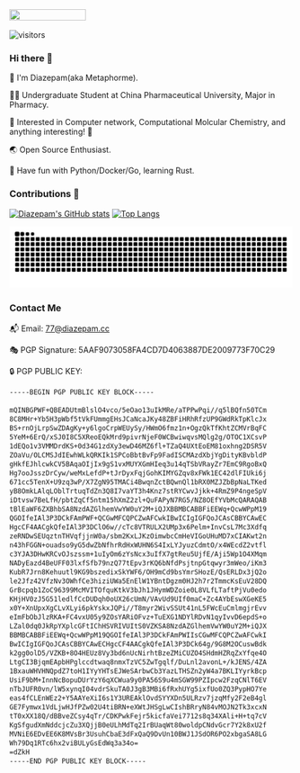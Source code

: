 <img src="https://user-images.githubusercontent.com/102651183/215258479-3d31628b-a39c-4c2c-9c67-a0895c885f63.png" width=52% height=52%>

![visitors](https://visitor-badge.laobi.icu/badge?page_id=metaphorme.metaphorme)

### Hi there 👋

🥷 I'm Diazepam(aka Metaphorme).

👨‍🎓 Undergraduate Student at China Pharmaceutical University, Major in Pharmacy.

🧪 Interested in Computer network, Computational Molcular Chemistry, and anything interesting! 🤩

🌏 Open Source Enthusiast.

🌱 Have fun with Python/Docker/Go, learning Rust.

### Contributions 🦾

[![Diazepam's GitHub stats](https://github-readme-stats.vercel.app/api?username=metaphorme&show_icons=true&theme=merko)](https://github.com/anuraghazra/github-readme-stats)
[![Top Langs](https://github-readme-stats.vercel.app/api/top-langs/?username=metaphorme&exclude_repo=metaphorme.github.io&layout=compact&theme=merko)](https://github.com/anuraghazra/github-readme-stats)

![Snake](https://raw.githubusercontent.com/metaphorme/metaphorme/release/dist/github-snake-dark.svg#gh-dark-mode-only)

### Contact Me

📬 Email: 77@diazepam.cc

🎭 PGP Signature: 5AAF9073058FA4CD7D4063887DE2009773F70C29

🔒 PGP PUBLIC KEY:

```
-----BEGIN PGP PUBLIC KEY BLOCK-----

mQINBGPWF+QBEADUtmBlslO4vco/5eOao13uIkMRe/aTPPwPqi//q5lBQfn50TCm
8C8MHr+Yb5H3pWbf5tVkFUmmgEHsJCaNcaJKy48ZBFiHRhRfzUP9GWdRkTpKlcJx
BS+rnOjLrpSwZDAgKy+y6lgoCrpWEUySy/HWmO6fmz1n+OgzQkTfKhtZCMVrBqFC
5YeM+6ErQ/xSJ0I8C5XReoEQkMrd9pivrNjeF0WCBwiwqvsMQlg2g/OTOC1XCsvP
1dEQo1v3VMMDrdKS+0d34G1zdXy3ewD46MZ6fl+TZaQ4UXtEoEM81oxhng2DSR5V
ZOaVu/OLCMSJdIEwhWLkQRKIk1SPCoBbtBvFp9FadISCMAzdXbjYgDityKBvbldP
gHkfEJhlcwkCV5BAqaOIjIx9gS1vxMUYXGmHIeq3u14qTSbVRayZr7EmC9RgoBxQ
Hg7ooJsszDrCyw/weMxLefdP+tJrDyxFqjGohKIMYGZqv8xFWk1EC42dlFIUki6j
671cc5TenX+U9zq3wP/X7ZgN95TMACi4BwqnZctBQwnQl1bRX0MZJZbBpNaLTKed
yB8OmkLAlqLOblTrtuqTdZn3Q8I7vaYT3h4Knz7stRYCwvJjkk+4RmZ9P4ngeSpV
iDtvsw7BeLfH/pbtZqCf5ntm15hXmZ2zl+QuFAPyN7RG5/NZ8OEfYVbMcQARAQAB
tBlEaWF6ZXBhbSA8NzdAZGlhemVwYW0uY2M+iQJXBBMBCABBFiEEWq+QcwWPpM19
QGOIfeIAl3P3DCkFAmPWF+QCGwMFCQPCZwAFCwkIBwICIgIGFQoJCAsCBBYCAwEC
HgcCF4AACgkQfeIAl3P3DClO6w//cTc8VTRULX2UMp3x6Pelm+InvCsL7Mc3Xdfq
zeRNDwSEUqztnTHVqfjjnW0a/sbm2KxLJKzOimwbcCmHeVIGoUHuMD7xCIAKwt2n
n43hFGGN+ouadso9yG5dwZbNfhrRdHxWUHN6S4IxLYJyuzCdmtO/x4WEcdZ2vtfl
c3YJA3DHwKRCvOJszssm+1uIyOm6zYsNcx3uIfX7gtReu5UjfE/Aji5Wp1O4XMqm
NADyEazd4BeUFF03lxfSfb79nzQ77tEpv3rKQ6bNfdPsjtnpGtqwyr3mWeo/iKm3
KubR7Jrn8Kehuutl9KG9bszedixSkYWF6/OH9mCd9bsYmrSHozE/QsERLDx3jQ2o
le2Jfz42VfzNv3OWhfCe3hiziUWa5EnElW1YBntDgzm0HJ2h7r2TmmcKsEuV28DQ
GrBcpqb1ZoC96399McMVITOfquKtkV3bJh1JHymWDZoie0L8VLfLTaftPjVu0edo
KHjHV0zJ5G51ledlfCcDUDqh0oUX26cUmN/VAvUd9UIf0maC+Zc4AYbEswXGeKE5
x0Y+XnUpxXgCLvXLyi6pkYskxJQPi//T8myr2WivSSUt41nL5FWcEuCmlmgjrEvv
eImFbObJlzRKA+FC4vxU05y9ZOsYARiOFvz+TuEXG1NDYlRDvN1qyIvvD6epdS+o
LZal0dq0JkRpYXplcGFtIChHSVRIVUItS0VZKSA8NzdAZGlhemVwYW0uY2M+iQJX
BBMBCABBFiEEWq+QcwWPpM19QGOIfeIAl3P3DCkFAmPWIIsCGwMFCQPCZwAFCwkI
BwICIgIGFQoJCAsCBBYCAwECHgcCF4AACgkQfeIAl3P3DCk64g/9G8M2OCuswBdk
k2gg0olD5/VZKB+8O4HEUz8Vy3bd6nUcNirhtBzeZMiCUZO4SHdmHZRqZxYfqe4O
LtgCI3BjqmEApbHPglccdtwaq8nmxTzVC5ZwTgqlf/DuLnl2avonL+/kJENS/4ZA
1BxauWHVHNQpdZ7toH1IYyYHTsEJWeSArbwCb3YazLTHSZn2yW4a7BKLIYyrkBcp
UsiF9bM+InnNcBopuDUrYzY6qXCWua9y0PA56S9u4mSGW99PZIpcw2FzqCNlT6EV
nTbJUFR0vn/lW5xynqI04vdrSkuTA0J3gB3MBi6fRxhUYg5ixfUo0ZQ3PypHO7Ye
eas4fCLEnWEz2+Y5AAYeXiI6s1Y3UREAklOvdSYYXDn5ULRzv7jzqMfy2F2eB4gl
GE7Fymwx1VdLjwHJfPZw02U4tiBRN+eXWtJHSgLwCIshBRryN84vMOJN2Tk3xcxN
tT0xXX18Q/dBBveZCsy4qTr/CDKPwkFejr5kicfaVei7712s8q34XAli+H+tq7cV
KgSfgudXmNddcjcZu3XQjjB0eULhMdTq2IrBUaqWt80woldpCNdvGcr7Y2k8xU2f
MVNiE6EDvEE6K8MVsBr3UsuhCbaE3dFxQaQ9DvUn10BWJ1JSdOR6PO2xbgaSA8LG
Wh79Dq1RTc6hx2viBULyGsEdWq3a34o=
=dZkH
-----END PGP PUBLIC KEY BLOCK-----
```
